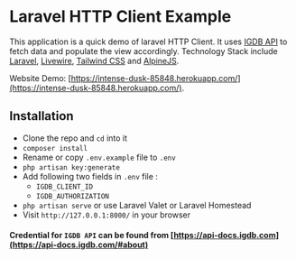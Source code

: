# Laravel HTTP Client Example

This application is a quick demo of laravel HTTP Client. It uses [IGDB API](https://www.igdb.com/discover) to fetch data and populate the view accordingly. Technology Stack include [Laravel](https://www.laravel.com), [Livewire](https://laravel-livewire.com/), [Tailwind CSS](https://tailwindcss.com/) and  [AlpineJS](https://alpinejs.dev/).


Website Demo: [https://intense-dusk-85848.herokuapp.com/](https://intense-dusk-85848.herokuapp.com/).

## Installation

- Clone the repo and `cd` into it
- `composer install`
- Rename or copy `.env.example` file to `.env`
- `php artisan key:generate`
- Add following two fields in `.env` file :
  + `IGDB_CLIENT_ID`
  + `IGDB_AUTHORIZATION` 
- `php artisan serve` or use Laravel Valet or Laravel Homestead
- Visit `http://127.0.0.1:8000/` in your browser


#### Credential for `IGDB API` can be found from [https://api-docs.igdb.com](https://api-docs.igdb.com/#about)

